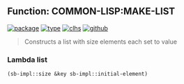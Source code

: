 ## Function: COMMON-LISP:MAKE-LIST
[![package](https://img.shields.io/badge/Package-COMMON--LISP-5f9ea0.svg?style=social&colorA=999999)](../) [![type](https://img.shields.io/badge/Type-Function-5f9ea0.svg?style=social&colorA=999999)](../#function) [![clhs](https://img.shields.io/badge/CLHS-MAKE--LIST-5f9ea0.svg?style=social&colorA=999999)](http://www.lispworks.com/documentation/HyperSpec/Body/f_mk_lis.htm) [![github](https://img.shields.io/badge/GitHub-View_the_source-5f9ea0.svg?style=social&colorA=999999&logo=github)](https://github.com/sbcl/sbcl/blob/master/src/code/list.lisp/) 

> Constructs a list with size elements each set to value

### Lambda list
```cl
(sb-impl::size &key sb-impl::initial-element)
```
